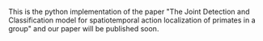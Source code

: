 This is the python implementation of the paper "The Joint Detection and Classification model for spatiotemporal action localization of primates in a group" and our paper will be published soon.
